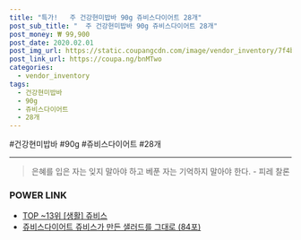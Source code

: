 ```yaml
--- 
title: "특가!   주 건강현미밥바 90g 쥬비스다이어트 28개" 
post_sub_title: "  주 건강현미밥바 90g 쥬비스다이어트 28개" 
post_money: ₩ 99,900 
post_date: 2020.02.01 
post_img_url: https://static.coupangcdn.com/image/vendor_inventory/7f4b/b9087b3c12b02635118703bbfe93dd38aeaedb9db2ea1dab8d1eceb83c72.jpg 
post_link_url: https://coupa.ng/bnMTwo 
categories: 
  - vendor_inventory 
tags: 
  - 건강현미밥바 
  - 90g 
  - 쥬비스다이어트 
  - 28개 
--- 
```

  #건강현미밥바 #90g #쥬비스다이어트 #28개 
<hr> 

> 은혜를 입은 자는 잊지 말아야 하고 베푼 자는 기억하지 말아야 한다. - 피레 찰론 


### POWER LINK

* <a href="https://blog.naver.com/an0733/221784488207" target="_blank"> TOP ~13위 [생활] 쥬비스</a>
* <a href="https://blog.naver.com/santokki14/221785127964" target="_blank">쥬비스다이어트 쥬비스가 만든 샐러드를 그대로 (84포)</a>
